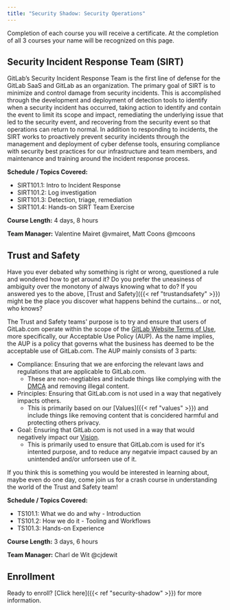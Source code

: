 ```yaml
---
title: "Security Shadow: Security Operations"
---
```


Completion of each course you will receive a certificate.  At the completion of all 3 courses your name will be recognized on this page.

## Security Incident Response Team (SIRT)

GitLab’s Security Incident Response Team is the first line of defense for the GitLab SaaS and GitLab as an organization. The primary goal of SIRT is to minimize and control damage from security incidents. This is accomplished through the development and deployment of detection tools to identify when a security incident has occurred, taking action to identify and contain the event to limit its scope and impact, remediating the underlying issue that led to the security event, and recovering from the security event so that operations can return to normal. In addition to responding to incidents, the SIRT works to proactively prevent security incidents through the management and deployment of cyber defense tools, ensuring compliance with security best practices for our infrastructure and team members, and maintenance and training around the incident response process.

**Schedule / Topics Covered:**
- SIRT101.1: Intro to Incident Response
- SIRT101.2: Log investigation
- SIRT101.3: Detection, triage, remediation
- SIRT101.4: Hands-on SIRT Team Exercise

**Course Length:**
4 days, 8 hours

**Team Manager:** Valentine Mairet @vmairet, Matt Coons @mcoons

## Trust and Safety

Have you ever debated why something is right or  wrong, questioned a rule and wondered how to get around it?
Do you prefer the uneasiness of ambiguity over the monotony of always knowing what to do?
If you answered yes to the above, [Trust and Safety]({{< ref "trustandsafety" >}}) might be the place you discover what happens behind the curtains… or not, who knows?

The Trust and Safety teams' purpose is to try and ensure that users of GitLab.com operate within the scope of the [GitLab Website Terms of Use](https://about.gitlab.com/terms/#gitlab-com), more specifically, our Acceptable Use Policy (AUP). As the name implies, the AUP is a policy that governs what the business has deemed to be the acceptable use of GitLab.com.
The AUP mainly consists of 3 parts:
- Compliance: Ensuring that we are enforcing the relevant laws and regulations that are applicable to GitLab.com.
    - These are non-negtiables and include things like complying with the [DMCA](https://about.gitlab.com/handbook/dmca/) and removing illegal content.
- Principles: Ensuring that GitLab.com is not used in a way that negatively impacts others.
    - This is primarily based on our [Values]({{< ref "values" >}}) and include things like removing content that is concidered harmful and protecting others privacy.
- Goal: Ensuring that GitLab.com is not used in a way that would negatively impact our [Vision](/handbook/company/vision/#vision).
    - This is primarily used to ensure that GitLab.com is used for it's intented purpose, and to reduce any negatvie impact caused by an unintended and/or unforseen use of it.

If you think this is something you would be interested in learning about, maybe even do one day, come join us for a crash course in understanding the world of the Trust and Safety team!

**Schedule / Topics Covered:**
- TS101.1: What we do and why - Introduction
- TS101.2: How we do it - Tooling and Workflows
- TS101.3: Hands-on Experience

**Course Length:**
3 days, 6 hours

**Team Manager:** Charl de Wit @cjdewit

## Enrollment

Ready to enroll? [Click here]({{< ref "security-shadow" >}}) for more information.
